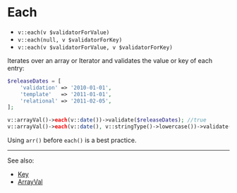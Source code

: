 # Each

- `v::each(v $validatorForValue)`
- `v::each(null, v $validatorForKey)`
- `v::each(v $validatorForValue, v $validatorForKey)`

Iterates over an array or Iterator and validates the value or key
of each entry:

```php
$releaseDates = [
    'validation' => '2010-01-01',
    'template'   => '2011-01-01',
    'relational' => '2011-02-05',
];

v::arrayVal()->each(v::date())->validate($releaseDates); //true
v::arrayVal()->each(v::date(), v::stringType()->lowercase())->validate($releaseDates); //true
```

Using `arr()` before `each()` is a best practice.

***
See also:

  * [Key](Key.md)
  * [ArrayVal](ArrayVal.md)
